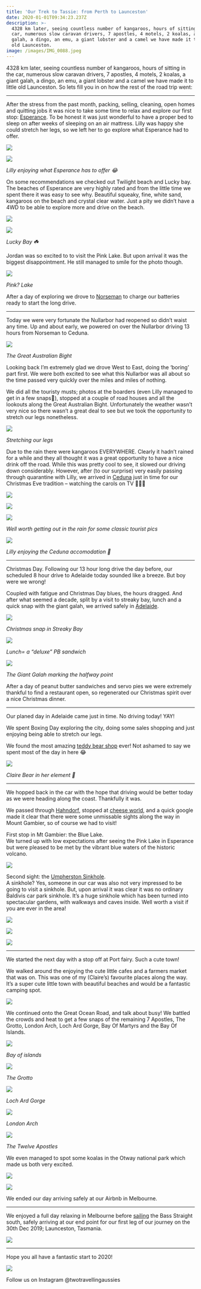 ```yaml
---
title: 'Our Trek to Tassie: from Perth to Launceston'
date: 2020-01-01T09:34:23.237Z
description: >-
  4328 km later, seeing countless number of kangaroos, hours of sitting in the
  car, numerous slow caravan drivers, 7 apostles, 4 motels, 2 koalas, a giant
  galah, a dingo, an emu, a giant lobster and a camel we have made it to little
  old Launceston.
image: /images/IMG_0088.jpeg
---
```

4328 km later, seeing countless number of kangaroos, hours of sitting in the car, numerous slow caravan drivers, 7 apostles, 4 motels, 2 koalas, a giant galah, a dingo, an emu, a giant lobster and a camel we have made it to little old Launceston. So lets fill you in on how the rest of the road trip went:

- - -

After the stress from the past month, packing, selling, cleaning, open homes and quitting jobs it was nice to take some time to relax and explore our first stop: [Esperance](https://www.booking.com/hotel/au/best-western-hospitality-inn-esperance.en-gb.html?aid=373420;sid=507d11a8a0c0ae539fc7ccced3853ce7;dest_id=-1572455;dest_type=city;dist=0;from_beach_non_key_ufi_sr=1;group_adults=2;group_children=0;hapos=1;hpos=1;no_rooms=1;room1=A%2CA;sb_price_type=total;sr_order=popularity;srepoch=1580276531;srpvid=4dac28190b3a0161;type=total;ucfs=1&#hotelTmpl). To be honest it was just wonderful to have a proper bed to sleep on after weeks of sleeping on an air mattress. Lilly was happy she could stretch her legs, so we left her to go explore what Esperance had to offer.

![](/images/9BBB8B85-5A0C-45A4-A3CA-352B3BB3D37B.jpeg)

![](/images/36F648F9-CA18-4370-AF05-B60CC14038F0.jpeg)

*Lilly enjoying what Esperance has to offer 😂*

On some recommendations we checked out Twilight beach and Lucky bay. The beaches of Esperance are very highly rated and from the little time we spent there it was easy to see why. Beautiful squeaky, fine, white sand, kangaroos on the beach and crystal clear water. Just a pity we didn’t have a 4WD to be able to explore more and drive on the beach. 

![](/images/IMG_0028.jpeg)

![](/images/IMG_0007.jpeg)

*Lucky Bay ☘️*

Jordan was so excited to to visit the Pink Lake. But upon arrival it was the biggest disappointment. He still managed to smile for the photo though. 

![](/images/4ACE2375-A568-4B45-A87D-FC894B556691.jpeg)

*Pink? Lake*

After a day of exploring we drove to [Norseman](https://www.booking.com/hotel/au/great-western-travel-village.en-gb.html?label=gen173rf-1FCAEoggI46AdIM1gDaA-IAQGYAQm4AQfIAQ3YAQHoAQH4AQuIAgGYAiKoAgO4Ar-voPEFwAIB;sid=8a16005000cff862a24c3a7fe6beb2ee;dest_id=-1591950;dest_type=city;dist=0;group_adults=2;group_children=0;hapos=1;hpos=1;no_rooms=1;room1=A%2CA;sb_price_type=total;sr_order=popularity;srepoch=1579685841;srpvid=56dc43a8538d00b0;type=total;ucfs=1&#hotelTmpl) to charge our batteries ready to start the long drive. 

- - -

Today we were very fortunate the Nullarbor had reopened so didn’t waist any time. Up and about early, we powered on over the Nullarbor driving 13 hours from Norseman to Ceduna. 

![](/images/FBD17E8C-23F4-4F31-94F5-70CDE2230F2E.jpeg)

*The Great Australian Bight*

Looking back I’m extremely glad we drove West to East, doing the ‘boring’ part first. We were both excited to see what this Nullarbor was all about so the time passed very quickly over the miles and miles of nothing. 

We did all the touristy musts; photos at the boarders (even Lilly managed to get in a few snaps🐰), stopped at a couple of road houses and all the lookouts along the Great Australian Bight. Unfortunately the weather wasn’t very nice so there wasn’t a great deal to see but we took the opportunity to stretch our legs nonetheless. 

![](/images/3A477154-A4C3-4A15-AC4D-08690A752508.jpeg)

*Stretching our legs*

Due to the rain there were kangaroos EVERYWHERE. Clearly it hadn’t rained for a while and they all thought it was a great opportunity to have a nice drink off the road. While this was pretty cool to see, it slowed our driving down considerably. However, after (to our surprise) very easily passing through quarantine with Lilly, we arrived in [Ceduna](https://www.booking.com/hotel/au/ceduna-motor-inn.en-gb.html?label=gen173rf-1FCAEoggI46AdIM1gDaA-IAQGYAQm4AQfIAQ3YAQHoAQH4AQuIAgGYAiKoAgO4Ar-voPEFwAIB;sid=8a16005000cff862a24c3a7fe6beb2ee;dest_id=-1564951;dest_type=city;dist=0;from_beach_non_key_ufi_sr=1;group_adults=2;group_children=0;hapos=1;hpos=1;no_rooms=1;room1=A%2CA;sb_price_type=total;sr_order=popularity;srepoch=1579685913;srpvid=2a0b43cc46dc0008;type=total;ucfs=1&#hotelTmpl) just in time for our Christmas Eve tradition – watching the carols on TV 🎄🎅🎶

![](/images/IMG_0023.jpeg)

![](/images/IMG_0014.jpeg)

![](/images/IMG_0026.jpeg)

*Well worth getting out in the rain for some classic tourist pics*

![](/images/52916850-95F6-4488-8DB9-4BA83977E30D.jpeg)

*Lilly enjoying the Ceduna accomodation 🐰* 

- - -

Christmas Day. Following our 13 hour long drive the day before, our scheduled 8 hour drive to Adelaide today sounded like a breeze. But boy were we wrong! 

Coupled with fatigue and Christmas Day blues, the hours dragged. And after what seemed a decade, split by a visit to streaky bay, lunch and a quick snap with the giant galah, we arrived safely in [Adelaide](https://www.booking.com/hotel/au/breakfree-directors-studios.en-gb.html?label=gen173rf-1FCAEoggI46AdIM1gDaA-IAQGYAQm4AQfIAQ3YAQHoAQH4AQuIAgGYAiKoAgO4Ar-voPEFwAIB;sid=8a16005000cff862a24c3a7fe6beb2ee;dest_id=-1555188;dest_type=city;dist=0;group_adults=2;group_children=0;hapos=1;hpos=1;no_rooms=1;room1=A%2CA;sb_price_type=total;sr_order=popularity;srepoch=1579685986;srpvid=dd8f43f073d50025;type=total;ucfs=1&#hotelTmpl). 

![](/images/IMG_0031.jpeg)

*Christmas snap in Streaky Bay*

![](/images/634D5811-2DD1-4578-9B85-978A806C26CC.jpeg)

*Lunch= a “deluxe” PB sandwich*

![](/images/IMG_0032.jpeg)

*The Giant Galah marking the halfway point*

After a day of peanut butter sandwiches and servo pies we were extremely thankful to find a restaurant open, so regenerated our Christmas spirit over a nice Christmas dinner. 

- - -

Our planed day in Adelaide came just in time. No driving today! YAY!

We spent Boxing Day exploring the city, doing some sales shopping and just enjoying being able to stretch our legs. 

We found the most amazing [teddy bear shop](http://theteddybearshop.net.au) ever! Not ashamed to say we spent most of the day in here 😂

![](/images/IMG_0047.jpeg)

*Claire Bear in her element 🐻*

- - -

We hopped back in the car with the hope that driving would be better today as we were heading along the coast. Thankfully it was. 

We passed through [Hahndorf](https://hahndorfsa.org.au), stopped at [cheese world](http://www.cheeseworld.com.au), and a quick google made it clear that there were some unmissable sights along the way in Mount Gambier, so of course we had to visit! 

First stop in Mt Gambier: the Blue Lake.\
We turned up with low expectations after seeing the Pink Lake in Esperance but were pleased to be met by the vibrant blue waters of the historic volcano.

![](/images/IMG_0039.jpeg)

Second sight: the [Umpherston Sinkhole](https://www.mountgambierpoint.com.au/attractions/umpherston-sinkhole/).\
A sinkhole? Yes, someone in our car was also not very impressed to be going to visit a sinkhole. But, upon arrival it was clear it was no ordinary Baldivis car park sinkhole. It’s a huge sinkhole which has been turned into spectacular gardens, with walkways and caves inside. Well worth a visit if you are ever in the area!

![](/images/IMG_0061.jpeg)

![](/images/53030E19-BBD7-467E-9B72-78A3514DB746.jpeg)

![](/images/31A65A2D-6024-44C0-AB4F-DC7B889FB840.jpeg)

- - -

We started the next day with a stop off at Port fairy. Such a cute town!

We walked around the enjoying the cute little cafes and a farmers market that was on. This was one of my (Claire’s) favourite places along the way. It’s a super cute little town with beautiful beaches and would be a fantastic camping spot. 

![](/images/IMG_0098.jpeg)

We continued onto the Great Ocean Road, and talk about busy! We battled the crowds and heat to get a few snaps of the remaining 7 Apostles, The Grotto, London Arch, Loch Ard Gorge, Bay Of Martyrs and the Bay Of Islands. 

![](/images/IMG_0065.jpeg)

*Bay of islands*

![](/images/IMG_0069.jpeg)

*The Grotto*

![](/images/IMG_0073.jpeg)

*Loch Ard Gorge*

![](/images/IMG_0071.jpeg)

*London Arch*

![](/images/IMG_0074.jpeg)

*The Twelve Apostles*

We even managed to spot some koalas in the Otway national park which made us both very excited. 

![](/images/E85723AA-5FFD-4866-B68F-EE09297857B2.jpeg)

![](/images/8238EAE8-C7C1-43AB-AB09-5744D12623A8.jpeg)

We ended our day arriving safely at our Airbnb in Melbourne. 

- - -

We enjoyed a full day relaxing in Melbourne before [sailing](https://www.spiritoftasmania.com.au) the Bass Straight south, safely arriving at our end point for our first leg of our journey on the 30th Dec 2019; Launceston, Tasmania.

![](/images/1D41780C-7FC3-40F0-9DCC-37D0D147A93E.jpeg)

- - -

Hope you all have a fantastic start to 2020!

![](/images/808D26B2-995D-4FFA-AC94-747FEAD63BB9.jpeg)

Follow us on Instagram @twotravellingaussies
